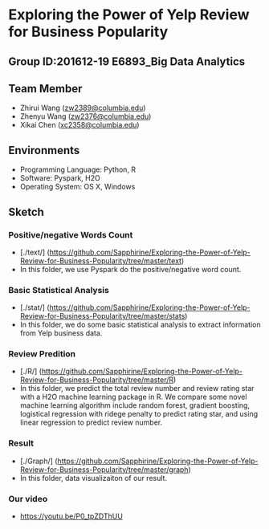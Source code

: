 # Exploring the Power of Yelp Review for Business Popularity

## Group ID:201612-19 E6893_Big Data Analytics

## Team Member 
+ Zhirui Wang  (zw2389@columbia.edu)
+ Zhenyu Wang (zw2376@columbia.edu)
+ Xikai Chen (xc2358@columbia.edu)


## Environments

+ Programming Language: Python, R
+ Software: Pyspark, H2O
+ Operating System: OS X, Windows

## Sketch
### Positive/negative Words Count
+ [./text/]
  (https://github.com/Sapphirine/Exploring-the-Power-of-Yelp-Review-for-Business-Popularity/tree/master/text)
+ In this folder, we use Pyspark do the positive/negative word count.  

### Basic Statistical Analysis
+ [./stat/]
  (https://github.com/Sapphirine/Exploring-the-Power-of-Yelp-Review-for-Business-Popularity/tree/master/stats)
+ In this folder, we do some basic statistical analysis to extract information from Yelp business data.

### Review Predition 
+ [./R/]
 (https://github.com/Sapphirine/Exploring-the-Power-of-Yelp-Review-for-Business-Popularity/tree/master/R)
+ In this folder, we predict the total review number and review rating star with a H2O machine learning package in R. We compare some novel machine learning algorithm include random forest, gradient boosting, logistical regression with ridege penalty to predict rating star, and using linear regression to predict review number.

### Result
+ [./Graph/]
  (https://github.com/Sapphirine/Exploring-the-Power-of-Yelp-Review-for-Business-Popularity/tree/master/graph)
+ In this folder, data visualizaiton of our result.

### Our video
+ https://youtu.be/P0_tpZDThUU


